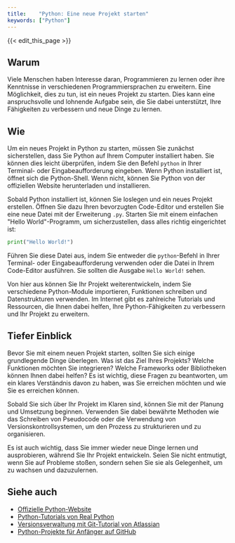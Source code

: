 ```yaml
---
title:    "Python: Eine neue Projekt starten"
keywords: ["Python"]
---
```


{{< edit_this_page >}}

## Warum

Viele Menschen haben Interesse daran, Programmieren zu lernen oder ihre Kenntnisse in verschiedenen Programmiersprachen zu erweitern. Eine Möglichkeit, dies zu tun, ist ein neues Projekt zu starten. Dies kann eine anspruchsvolle und lohnende Aufgabe sein, die Sie dabei unterstützt, Ihre Fähigkeiten zu verbessern und neue Dinge zu lernen.

## Wie

Um ein neues Projekt in Python zu starten, müssen Sie zunächst sicherstellen, dass Sie Python auf Ihrem Computer installiert haben. Sie können dies leicht überprüfen, indem Sie den Befehl `python` in Ihrer Terminal- oder Eingabeaufforderung eingeben. Wenn Python installiert ist, öffnet sich die Python-Shell. Wenn nicht, können Sie Python von der offiziellen Website herunterladen und installieren.

Sobald Python installiert ist, können Sie loslegen und ein neues Projekt erstellen. Öffnen Sie dazu Ihren bevorzugten Code-Editor und erstellen Sie eine neue Datei mit der Erweiterung `.py`. Starten Sie mit einem einfachen "Hello World"-Programm, um sicherzustellen, dass alles richtig eingerichtet ist:

```Python
print("Hello World!")
```

Führen Sie diese Datei aus, indem Sie entweder die `python`-Befehl in Ihrer Terminal- oder Eingabeaufforderung verwenden oder die Datei in Ihrem Code-Editor ausführen. Sie sollten die Ausgabe `Hello World!` sehen.

Von hier aus können Sie Ihr Projekt weiterentwickeln, indem Sie verschiedene Python-Module importieren, Funktionen schreiben und Datenstrukturen verwenden. Im Internet gibt es zahlreiche Tutorials und Ressourcen, die Ihnen dabei helfen, Ihre Python-Fähigkeiten zu verbessern und Ihr Projekt zu erweitern.

## Tiefer Einblick

Bevor Sie mit einem neuen Projekt starten, sollten Sie sich einige grundlegende Dinge überlegen. Was ist das Ziel Ihres Projekts? Welche Funktionen möchten Sie integrieren? Welche Frameworks oder Bibliotheken können Ihnen dabei helfen? Es ist wichtig, diese Fragen zu beantworten, um ein klares Verständnis davon zu haben, was Sie erreichen möchten und wie Sie es erreichen können.

Sobald Sie sich über Ihr Projekt im Klaren sind, können Sie mit der Planung und Umsetzung beginnen. Verwenden Sie dabei bewährte Methoden wie das Schreiben von Pseudocode oder die Verwendung von Versionskontrollsystemen, um den Prozess zu strukturieren und zu organisieren.

Es ist auch wichtig, dass Sie immer wieder neue Dinge lernen und ausprobieren, während Sie Ihr Projekt entwickeln. Seien Sie nicht entmutigt, wenn Sie auf Probleme stoßen, sondern sehen Sie sie als Gelegenheit, um zu wachsen und dazuzulernen.

## Siehe auch

- [Offizielle Python-Website](https://www.python.org/)
- [Python-Tutorials von Real Python](https://realpython.com/)
- [Versionsverwaltung mit Git-Tutorial von Atlassian](https://www.atlassian.com/git/tutorials)
- [Python-Projekte für Anfänger auf GitHub](https://github.com/metagrok/python-projects-for-beginners)